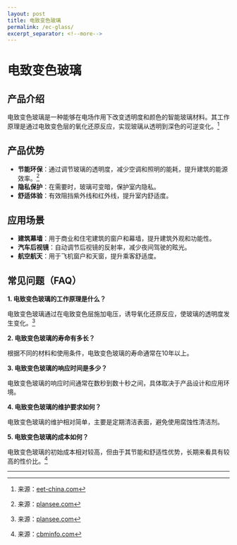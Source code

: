 ```yaml
---
layout: post
title: 电致变色玻璃
permalink: /ec-glass/
excerpt_separator: <!--more-->
---
```


# 电致变色玻璃

## 产品介绍

电致变色玻璃是一种能够在电场作用下改变透明度和颜色的智能玻璃材料。其工作原理是通过电致变色层的氧化还原反应，实现玻璃从透明到深色的可逆变化。[^1]

<!--more-->

## 产品优势

- **节能环保**：通过调节玻璃的透明度，减少空调和照明的能耗，提升建筑的能源效率。[^2]
- **隐私保护**：在需要时，玻璃可变暗，保护室内隐私。
- **舒适体验**：有效阻挡紫外线和红外线，提升室内舒适度。

## 应用场景

- **建筑幕墙**：用于商业和住宅建筑的窗户和幕墙，提升建筑外观和功能性。
- **汽车后视镜**：自动调节后视镜的反射率，减少夜间驾驶的眩光。
- **航空航天**：用于飞机窗户和天窗，提升乘客舒适度。

## 常见问题（FAQ）

**1. 电致变色玻璃的工作原理是什么？**

电致变色玻璃通过在电致变色层施加电压，诱导氧化还原反应，使玻璃的透明度发生变化。[^3]

**2. 电致变色玻璃的寿命有多长？**

根据不同的材料和使用条件，电致变色玻璃的寿命通常在10年以上。

**3. 电致变色玻璃的响应时间是多少？**

电致变色玻璃的响应时间通常在数秒到数十秒之间，具体取决于产品设计和应用环境。

**4. 电致变色玻璃的维护要求如何？**

电致变色玻璃的维护相对简单，主要是定期清洁表面，避免使用腐蚀性清洁剂。

**5. 电致变色玻璃的成本如何？**

电致变色玻璃的初始成本相对较高，但由于其节能和舒适性优势，长期来看具有较高的性价比。[^4]

---

[^1]: 来源：[eet-china.com](https://www.eet-china.com/mp/a234736.html?utm_source=chatgpt.com)
[^2]: 来源：[plansee.com](https://www.plansee.com/zh/%E8%A1%8C%E4%B8%9A/%E7%94%B5%E5%AD%90%E5%99%A8%E4%BB%B6/%E7%94%B5%E8%87%B4%E5%8F%98%E8%89%B2%E7%8E%BB%E7%92%83.html?utm_source=chatgpt.com)
[^3]: 来源：[plansee.com](https://www.plansee.com/zh/%E8%A1%8C%E4%B8%9A/%E7%94%B5%E5%AD%90%E5%99%A8%E4%BB%B6/%E7%94%B5%E8%87%B4%E5%8F%98%E8%89%B2%E7%8E%BB%E7%92%83.html?utm_source=chatgpt.com)
[^4]: 来源：[cbminfo.com](https://www.cbminfo.com/mobile/_470527/_1577348/_1577499/6786959/index.html?utm_source=chatgpt.com)
